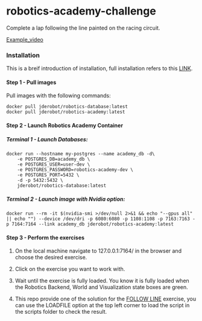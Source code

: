 # robotics-academy-challenge
Complete a lap following the line painted on the racing circuit.

[Example_video](https://youtu.be/WiYAQdS_WJA)

### Installation

This is a breif introduction of installation, full installation refers to this [LINK](https://jderobot.github.io/RoboticsAcademy/user_guide/).


#### Step 1 - Pull images

Pull images with the following commands:

````
docker pull jderobot/robotics-database:latest
docker pull jderobot/robotics-academy:latest
````

#### Step 2 - Launch Robotics Academy Container

##### Terminal 1 - Launch Databases:

````
docker run --hostname my-postgres --name academy_db -d\
    -e POSTGRES_DB=academy_db \
    -e POSTGRES_USER=user-dev \
    -e POSTGRES_PASSWORD=robotics-academy-dev \
    -e POSTGRES_PORT=5432 \
    -d -p 5432:5432 \
    jderobot/robotics-database:latest
````

##### Terminal 2 - Launch image with Nvidia option:

````
docker run --rm -it $(nvidia-smi >/dev/null 2>&1 && echo "--gpus all" || echo "") --device /dev/dri -p 6080:6080 -p 1108:1108 -p 7163:7163 -p 7164:7164 --link academy_db jderobot/robotics-academy:latest
````

#### Step 3 - Perform the exercises

1. On the local machine navigate to 127.0.0.1:7164/ in the browser and choose the desired exercise.

2. Click on the exercise you want to work with.

3. Wait until the exercise is fully loaded. You know it is fully loaded when the Robotics Backend, World and Visualization state boxes are green.

4. This repo provide one of the solution for the [FOLLOW LINE](https://jderobot.github.io/RoboticsAcademy/exercises/AutonomousCars/follow_line/) exercise, you can use the LOADFILE option at the top left corner to load the script in the scripts folder to check the result.

